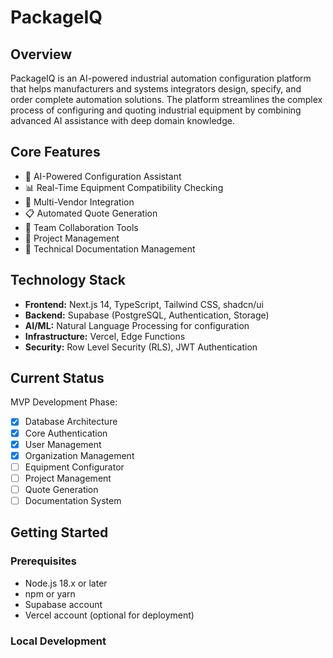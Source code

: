 # PackageIQ

## Overview
PackageIQ is an AI-powered industrial automation configuration platform that helps manufacturers and systems integrators design, specify, and order complete automation solutions. The platform streamlines the complex process of configuring and quoting industrial equipment by combining advanced AI assistance with deep domain knowledge.

## Core Features
- 🤖 AI-Powered Configuration Assistant
- 📊 Real-Time Equipment Compatibility Checking
- 🔗 Multi-Vendor Integration
- 📋 Automated Quote Generation
- 👥 Team Collaboration Tools
- 📁 Project Management
- 📄 Technical Documentation Management

## Technology Stack
- **Frontend:** Next.js 14, TypeScript, Tailwind CSS, shadcn/ui
- **Backend:** Supabase (PostgreSQL, Authentication, Storage)
- **AI/ML:** Natural Language Processing for configuration
- **Infrastructure:** Vercel, Edge Functions
- **Security:** Row Level Security (RLS), JWT Authentication

## Current Status
MVP Development Phase:
- [x] Database Architecture
- [x] Core Authentication
- [x] User Management
- [x] Organization Management
- [ ] Equipment Configurator
- [ ] Project Management
- [ ] Quote Generation
- [ ] Documentation System

## Getting Started

### Prerequisites
- Node.js 18.x or later
- npm or yarn
- Supabase account
- Vercel account (optional for deployment)

### Local Development 
